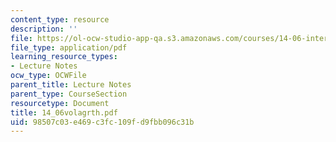```yaml
---
content_type: resource
description: ''
file: https://ol-ocw-studio-app-qa.s3.amazonaws.com/courses/14-06-intermediate-macroeconomic-theory-spring-2004/98507c03e469c3fc109fd9fbb096c31b_14_06volagrth.pdf
file_type: application/pdf
learning_resource_types:
- Lecture Notes
ocw_type: OCWFile
parent_title: Lecture Notes
parent_type: CourseSection
resourcetype: Document
title: 14_06volagrth.pdf
uid: 98507c03-e469-c3fc-109f-d9fbb096c31b
---
```

